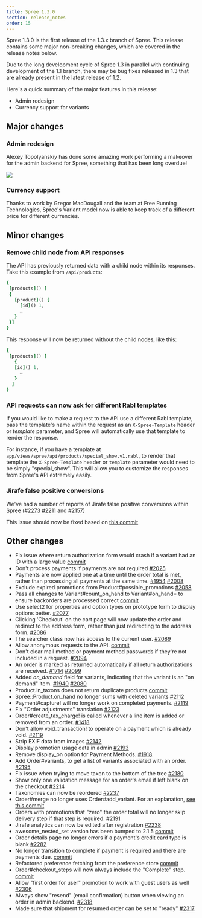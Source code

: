 ```yaml
---
title: Spree 1.3.0
section: release_notes
order: 15
---
```


Spree 1.3.0 is the first release of the 1.3.x branch of Spree. This release contains some major non-breaking changes, which are covered in the release notes below.

Due to the long development cycle of Spree 1.3 in parallel with continuing development of the 1.1 branch, there may be bug fixes released in 1.3 that are already present in the latest release of 1.2.

Here's a quick summary of the major features in this release:

- Admin redesign
- Currency support for variants

## Major changes

### Admin redesign

Alexey Topolyanskiy has done some amazing work performing a makeover for the admin backend for Spree, something that has been long overdue!

![](../../../images/developer/new-admin-interface.png)

### Currency support

Thanks to work by Gregor MacDougall and the team at Free Running Technologies, Spree's Variant model now is able to keep track of a different price for different currencies.

## Minor changes

### Remove child node from API responses

The API has previously returned data with a child node within its responses. Take this example from `/api/products`:

```ruby
{
 [products]() [
 {
   [product]() {
     [id]() 1,
     …
   }
 }]
}
```

This response will now be returned without the child nodes, like this:

```ruby
{
 [products]() [
   {
   [id]() 1,
     …
   }
  ]
}
```

### API requests can now ask for different Rabl templates

If you would like to make a request to the API use a different Rabl template, pass the template's name within the request as an `X-Spree-Template` header or _template_ parameter, and Spree will automatically use that template to render the response.

For instance, if you have a template at `app/views/spree/api/products/special_show.v1.rabl`, to render that template the `X-Spree-Template` header or `template` parameter would need to be simply "special_show". This will allow you to customize the responses from Spree's API extremely easily.

### Jirafe false positive conversions

We've had a number of reports of Jirafe false positive conversions within Spree
([#2273](https://github.com/spree/spree/issues/2273)
[#2211](https://github.com/spree/spree/issues/2211) and
[#2157](https://github.com/spree/spree/issues/2157))

This issue should now be fixed based on [this commit](https://github.com/spree/spree/commit/50bc65f78d07453fea85ae034748007946bd27bd)

## Other changes

- Fix issue where return authorization form would crash if a variant
  had an ID
  with a large value
  [commit](https://github.com/spree/spree/commit/820a1c023d915f9d2c972c04c5641b5d823ab508)
- Don't process payments if payments are not required [#2025](https://github.com/spree/spree/issues/2025)
- Payments are now applied one at a time until the order total is met,
  rather
  than processing all payments at the same time.
  [#1954](https://github.com/spree/spree/issues/1954)
  [#2008](https://github.com/spree/spree/issues/2008)
- Exclude expired promotions from Product#possible_promotions
  [#2058](https://github.com/spree/spree/issues/2058)
- Pass all changes to Variant#count_on_hand to Variant#on_hand=
  to ensure
  backorders are processed correct
  [commit](https://github.com/spree/spree/commit/d6c1183095125a946e8f6f1078ce0ee7487687b9)
- Use select2 for properties and option types on prototype form to
  display
  options better. [#2077](https://github.com/spree/spree/issues/2077)
- Clicking 'Checkout' on the cart page will now update the order and
  redirect to
  the address form, rather than just redirecting to the address form.
  [#2086](https://github.com/spree/spree/issues/2086)
- The searcher class now has access to the current user.
  [#2089](https://github.com/spree/spree/issues)
- Allow anonymous requests to the API.
  [commit](https://github.com/spree/spree/commit/456cadf5ff858ecac75646ca6b592be384a07396)
- Don't clear mail method or payment method passwords if they're not
  included in
  a request. [#2094](https://github.com/spree/spree/issues/2094)
- An order is marked as returned automatically if all return
  authorizations are
  received. [#1714](https://github.com/spree/spree/issues/1714)
  [#2099](https://github.com/spree/spree/issues/2099)
- Added _on_demand_ field for variants, indicating that the variant
  is an "on
  demand" item. [#1940](https://github.com/spree/spree/issues/1940)
  [#2080](https://github.com/spree/spree/issues/2080)
- Product.in_taxons does not return duplicate products
  [commit](https://github.com/spree/spree/commit/75fa3623b61e22fcde395b7f9900e23038361df9)
- Spree::Product.on_hand no longer sums with deleted variants
  [#2112](https://github.com/spree/spree/issues/2112)
- Payment#capture! will no longer work on completed payments.
  [#2119](https://github.com/spree/spree/issues/2119)
- Fix "Order adjustments" translation
  [#2123](https://github.com/spree/spree/issues/2123)
- Order#create_tax_charge! is called whenever a line item is added
  or removed
  from an order. [#1418](https://github.com/spree/spree/issues/1418)
- Don't allow
  void_transaction! to operate on a payment which is already void.
  [#2119](https://github.com/spree/spree/issues/2119)
- Strip EXIF data from images [#2142](https://github.com/spree/spree/issues/2142)
- Display promotion usage data in admin
  [#2193](https://github.com/spree/spree/issues/2193)
- Remove display_on option for Payment Methods.
  [#1918](https://github.com/spree/spree/issues/1981)
- Add Order#variants, to get a list of variants associated with an order.
  [#2195](https://github.com/spree/spree/issues/2195)
- Fix issue when trying to move taxon to the bottom of the tree
  [#2180](https://github.com/spree/spree/issues/2180)
- Show only one validation message for an order's email if left blank on the
  checkout [#2214](https://github.com/spree/spree/issues/2214)
- Taxonomies can now be reordered
  [#2237](https://github.com/spree/spree/issues/2237)
- Order#merge no longer uses Order#add_variant. For an
  explanation, [see this
  commit](https://github.com/spree/spree/commit/8569ed5d98e354285ad6ccbd366444fd31e773f8)
- Orders with promotions that "zero" the order total will no longer
  skip
  delivery step if that step is required.
  [#2191](https://github.com/spree/spree/issues/2191)
- Jirafe analytics can now be edited after registration
  [#2238](https://github.com/spree/spree/issues)
- awesome_nested_set version has been bumped to 2.1.5
  [commit](https://github.com/spree/spree/commit/3bdd22fedda456308f20f0817155590fab231e96)
- Order details page no longer errors if a payment's credit card type
  is blank
  [#2282](https://github.com/spree/spree/issues/2282)
- No longer transition to complete if payment is required and there
  are payments
  due.
  [commit](https://github.com/spree/spree/commit/8639bbcc3b1909a339b0a60da239a49b95baa760)
- Refactored preference fetching from the preference store
  [commit](https://github.com/spree/spree/commit/bfcb5b29b3e29c3d451b14ab39e2b502ea93f6a4)
- Order#checkout_steps will now always include the "Complete" step.
  [commit](https://github.com/spree/spree/commit/227f86ff57735e0e0637a0896006ff79fe8e0a6d)
- Allow "first order for user" promotion to work with guest users as
  well
  [#2306](https://github.com/spree/spree/issues/2306)
- Always show "resend" (email confirmation) button when viewing an
  order in
  admin backend. [#2318](https://github.com/spree/spree/issues/2318)
- Made sure that shipment for resumed order can be set to "ready"
  [#2317](https://github.com/spree/spree/issues/2317)
